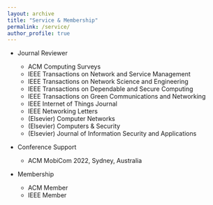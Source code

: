 ```yaml
---
layout: archive
title: "Service & Membership"
permalink: /service/
author_profile: true
---
```


<!-- {% include base_path %}


{% for post in site.portfolio %}
  {% include archive-single.html %}
{% endfor %}

 -->

* Journal Reviewer
  * ACM Computing Surveys
  * IEEE Transactions on Network and Service Management
  * IEEE Transactions on Network Science and Engineering
  * IEEE Transactions on Dependable and Secure Computing
  * IEEE Transactions on Green Communications and Networking
  * IEEE Internet of Things Journal
  * IEEE Networking Letters
  * (Elsevier) Computer Networks 
  * (Elsevier) Computers & Security
  * (Elsevier) Journal of Information Security and Applications

* Conference Support
  * ACM MobiCom 2022, Sydney, Australia

* Membership
  * ACM Member
  * IEEE Member